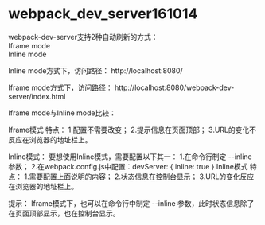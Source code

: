 # webpack_dev_server161014

webpack-dev-server支持2种自动刷新的方式：  
Iframe mode  
Inline mode  

Inline mode方式下，访问路径：
http://localhost:8080/

Iframe mode方式下，访问路径：
http://localhost:8080/webpack-dev-server/index.html

Iframe mode与Inline mode比较：

Iframe模式 特点：
1.配置不需要改变；
2.提示信息在页面顶部；
3.URL的变化不反应在浏览器的地址栏上。

Inline模式：
要想使用Inline模式，需要配置以下其一：
1.在命令行制定 --inline 参数；
2.在webpack.config.js中配置：devServer: { inline: true }
Inline模式 特点：
1.需要配置上面说明的内容；
2.状态信息在控制台显示；
3.URL的变化反应在浏览器的地址栏上。

提示：
Iframe模式下，也可以在命令行中制定 --inline 参数，此时状态信息除了在页面顶部显示，也在控制台显示。
